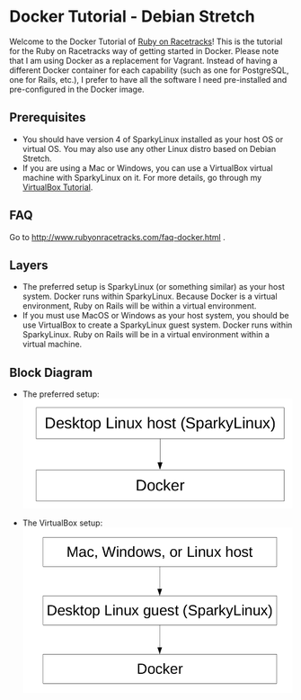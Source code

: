 # Docker Tutorial - Debian Stretch

Welcome to the Docker Tutorial of [Ruby on Racetracks](http://www.rubyonracetracks.com/)!  This is the tutorial for the Ruby on Racetracks way of getting started in Docker.  Please note that I am using Docker as a replacement for Vagrant.  Instead of having a different Docker container for each capability (such as one for PostgreSQL, one for Rails, etc.), I prefer to have all the software I need pre-installed and pre-configured in the Docker image.

## Prerequisites
* You should have version 4 of SparkyLinux installed as your host OS or virtual OS.  You may also use any other Linux distro based on Debian Stretch.
* If you are using a Mac or Windows, you can use a VirtualBox virtual machine with SparkyLinux on it.  For more details, go through my [VirtualBox Tutorial](https://github.com/jhsu802701/tutorial_virtualbox).

## FAQ
Go to http://www.rubyonracetracks.com/faq-docker.html .

## Layers
* The preferred setup is SparkyLinux (or something similar) as your host system.  Docker runs within SparkyLinux.  Because Docker is a virtual environment, Ruby on Rails will be within a virtual environment.
* If you must use MacOS or Windows as your host system, you should be use VirtualBox to create a SparkyLinux guest system.  Docker runs within SparkyLinux.  Ruby on Rails will be in a virtual environment within a virtual machine.

## Block Diagram
* The preferred setup:
![Preferred Setup](images/setup_direct.png)

* The VirtualBox setup:
![VirtualBox Setup](images/setup_virtualbox.png)
